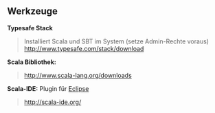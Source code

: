## Werkzeuge

**Typesafe Stack**
> Installiert Scala und SBT im System (setze Admin-Rechte voraus)
http://www.typesafe.com/stack/download

**Scala Bibliothek:**
> http://www.scala-lang.org/downloads

**Scala-IDE:** Plugin für [Eclipse](http://eclipse.org/)
> http://scala-ide.org/